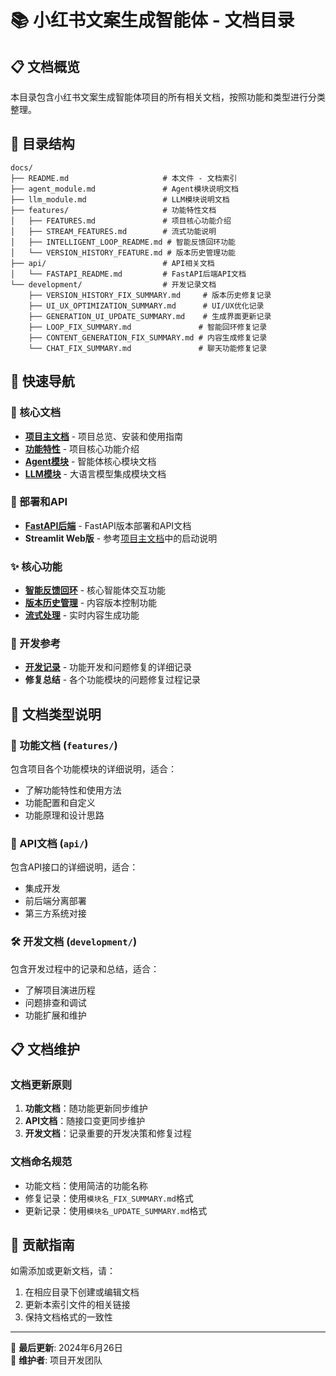 # 📚 小红书文案生成智能体 - 文档目录

## 📋 文档概览

本目录包含小红书文案生成智能体项目的所有相关文档，按照功能和类型进行分类整理。

## 📁 目录结构

```
docs/
├── README.md                     # 本文件 - 文档索引
├── agent_module.md               # Agent模块说明文档
├── llm_module.md                 # LLM模块说明文档
├── features/                     # 功能特性文档
│   ├── FEATURES.md               # 项目核心功能介绍
│   ├── STREAM_FEATURES.md        # 流式功能说明
│   ├── INTELLIGENT_LOOP_README.md # 智能反馈回环功能
│   └── VERSION_HISTORY_FEATURE.md # 版本历史管理功能
├── api/                          # API相关文档
│   └── FASTAPI_README.md         # FastAPI后端API文档
└── development/                  # 开发记录文档
    ├── VERSION_HISTORY_FIX_SUMMARY.md     # 版本历史修复记录
    ├── UI_UX_OPTIMIZATION_SUMMARY.md      # UI/UX优化记录
    ├── GENERATION_UI_UPDATE_SUMMARY.md    # 生成界面更新记录
    ├── LOOP_FIX_SUMMARY.md               # 智能回环修复记录
    ├── CONTENT_GENERATION_FIX_SUMMARY.md # 内容生成修复记录
    └── CHAT_FIX_SUMMARY.md               # 聊天功能修复记录
```

## 🎯 快速导航

### 📖 核心文档
- **[项目主文档](../README.md)** - 项目总览、安装和使用指南
- **[功能特性](features/FEATURES.md)** - 项目核心功能介绍
- **[Agent模块](agent_module.md)** - 智能体核心模块文档
- **[LLM模块](llm_module.md)** - 大语言模型集成模块文档

### 🚀 部署和API
- **[FastAPI后端](api/FASTAPI_README.md)** - FastAPI版本部署和API文档
- **Streamlit Web版** - 参考[项目主文档](../README.md)中的启动说明

### ✨ 核心功能
- **[智能反馈回环](features/INTELLIGENT_LOOP_README.md)** - 核心智能体交互功能
- **[版本历史管理](features/VERSION_HISTORY_FEATURE.md)** - 内容版本控制功能
- **[流式处理](features/STREAM_FEATURES.md)** - 实时内容生成功能

### 🔧 开发参考
- **[开发记录](development/)** - 功能开发和问题修复的详细记录
- **修复总结** - 各个功能模块的问题修复过程记录

## 🎨 文档类型说明

### 📘 功能文档 (`features/`)
包含项目各个功能模块的详细说明，适合：
- 了解功能特性和使用方法
- 功能配置和自定义
- 功能原理和设计思路

### 🔌 API文档 (`api/`)
包含API接口的详细说明，适合：
- 集成开发
- 前后端分离部署
- 第三方系统对接

### 🛠️ 开发文档 (`development/`)
包含开发过程中的记录和总结，适合：
- 了解项目演进历程
- 问题排查和调试
- 功能扩展和维护

## 📋 文档维护

### 文档更新原则
1. **功能文档**：随功能更新同步维护
2. **API文档**：随接口变更同步维护  
3. **开发文档**：记录重要的开发决策和修复过程

### 文档命名规范
- 功能文档：使用简洁的功能名称
- 修复记录：使用`模块名_FIX_SUMMARY.md`格式
- 更新记录：使用`模块名_UPDATE_SUMMARY.md`格式

## 🤝 贡献指南

如需添加或更新文档，请：
1. 在相应目录下创建或编辑文档
2. 更新本索引文件的相关链接
3. 保持文档格式的一致性

---

📅 **最后更新**: 2024年6月26日  
📝 **维护者**: 项目开发团队 